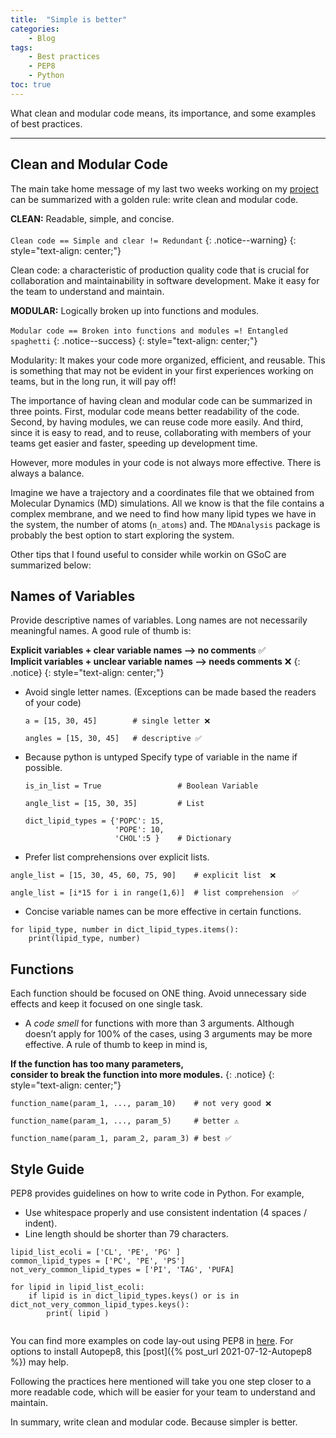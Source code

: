 ```yaml
---
title:  "Simple is better" 
categories: 
    - Blog 
tags: 
    - Best practices 
    - PEP8 
    - Python
toc: true
---
```


What clean and modular code means, its importance, and some examples of best
practices.

---------------------------

## Clean and Modular Code 

The main take home message of my last two weeks working on my [project]
can be summarized with a golden rule: write clean and modular code.


**CLEAN:** Readable, simple, and concise. <br><br>
`Clean code == Simple and clear != Redundant`
{: .notice--warning} 
{: style="text-align: center;"}


Clean code: a characteristic of production quality code that is crucial for collaboration
and maintainability in software development. Make it easy for the team to
understand and maintain.


**MODULAR:** Logically broken up into functions and modules. <br><br>
`Modular code == Broken into functions and modules =! Entangled spaghetti`
{: .notice--success}
{: style="text-align: center;"}


Modularity: It makes your code more organized, efficient, and reusable. This is something
that may not be evident in your first experiences working on teams, but in the
long run, it will pay off!

The importance of having clean and modular code can be summarized in three
points. First, modular code means better readability of the code. Second, by
having modules, we can reuse code more easily. And third, since it is easy to
read, and to reuse, collaborating with members of your teams get easier and
faster, speeding up development time.

However, more modules in your code is not always more effective. There is always
a balance. 

Imagine we have a trajectory and a coordinates file that we obtained from
Molecular Dynamics (MD) simulations. All we know is that the file contains a
complex membrane, and we need to find how many lipid types we have in the
system, the number of atoms (`n_atoms`) and. The `MDAnalysis` package is
probably the best option to start exploring the system. 



Other tips that I found useful to consider while workin on GSoC are summarized below:

## Names of Variables

Provide descriptive names of variables. Long names are not necessarily
meaningful names. A good rule of thumb is: 


**Explicit variables + clear variable names --> no comments** ✅ <br>
**Implicit variables + unclear variable names --> needs comments** ❌
{: .notice}
{: style="text-align: center;"}

-   Avoid single letter names.  (Exceptions can be made based the readers of
    your code)

    ```
    a = [15, 30, 45]        # single letter ❌

    angles = [15, 30, 45]   # descriptive ✅ 
    ```

-   Because python is untyped Specify type of variable in the name if possible.

    ```
    is_in_list = True                 # Boolean Variable

    angle_list = [15, 30, 35]         # List
    
    dict_lipid_types = {'POPC': 15, 
                        'POPE': 10, 
                        'CHOL':5 }    # Dictionary
    ```

-   Prefer list comprehensions over explicit lists. 

```
angle_list = [15, 30, 45, 60, 75, 90]    # explicit list  ❌

angle_list = [i*15 for i in range(1,6)]  # list comprehension  ✅ 
```

- Concise variable names can be more effective in certain functions.

```
for lipid_type, number in dict_lipid_types.items():
    print(lipid_type, number)
```


## Functions 
Each function should be focused on ONE thing. Avoid unnecessary
side effects and keep it focused on one single task.




- A _code smell_ for functions with more than 3 arguments. Although
doesn’t apply for 100% of the cases, using 3 arguments may be more
effective.  A rule of thumb to keep in mind is, 

**If the function has too many parameters, <br> consider to break the function into more modules.**
{: .notice}
{: style="text-align: center;"}

```
function_name(param_1, ..., param_10)    # not very good ❌

function_name(param_1, ..., param_5)     # better ⚠️

function_name(param_1, param_2, param_3) # best ✅ 
```



## Style Guide
PEP8 provides guidelines on how to write code in Python. For example,
- Use whitespace properly and use consistent indentation (4 spaces / indent).
- Line length should be shorter than 79 characters. 


```
lipid_list_ecoli = ['CL', 'PE', 'PG' ]
common_lipid_types = ['PC', 'PE', 'PS']
not_very_common_lipid_types = ['PI', 'TAG', 'PUFA]

for lipid in lipid_list_ecoli:
    if lipid is in dict_lipid_types.keys() or is in dict_not_very_common_lipid_types.keys():
        print( lipid )
        
```
    
You can find more examples on code lay-out using PEP8 in [here]. For options
to install Autopep8, this [post]({% post_url 2021-07-12-Autopep8 %}) may
help.


Following the practices here mentioned will take you one step closer to a more
readable code, which will be easier for your team to understand and maintain. 

In summary, write clean and modular code. Because simpler is better. 


[GSoC]: https://summerofcode.withgoogle.com
[project]: https://summerofcode.withgoogle.com/projects/#5098282306502656
[MDAnalysis]: https://github.com/MDAnalysis
[here]: https://www.python.org/dev/peps/pep-0008/?#code-lay-out
